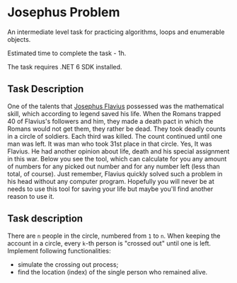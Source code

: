 # Josephus Problem

An intermediate level task for practicing algorithms, loops and enumerable objects.

Estimated time to complete the task - 1h.

The task requires .NET 6 SDK installed.


## Task Description

One of the talents that [Josephus Flavius](https://en.wikipedia.org/wiki/Josephus_problem) possessed was the mathematical skill, which according to legend saved his life. When the Romans trapped 40 of Flavius's followers and him, they made a death pact in which the Romans would not get them, they rather be dead. They took deadly counts in a circle of soldiers. Each third was killed. The count continued until one man was left. It was man who took 31st place in that circle. Yes, It was Flavius. He had another opinion about life, death and his special assignment in this war. Below you see the tool, which can calculate for you any amount of numbers for any picked out number and for any number left (less than total, of course). Just remember, Flavius quickly solved such a problem in his head without any computer program. Hopefully you will never be at needs to use this tool for saving your life but maybe you'll find another reason to use it.


## Task description ##

There are `n` people in the circle, numbered from `1` to `n`. When keeping the account in a circle, every `k`-th person is "crossed out" until one is left. Implement following functionalities:      
   
* simulate the crossing out process;
* find the location (index) of the single person who remained alive.